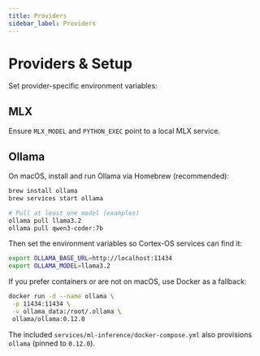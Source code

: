 ```yaml
---
title: Providers
sidebar_label: Providers
---
```


# Providers & Setup

Set provider-specific environment variables:

## MLX

Ensure `MLX_MODEL` and `PYTHON_EXEC` point to a local MLX service.

## Ollama

On macOS, install and run Ollama via Homebrew (recommended):

```bash
brew install ollama
brew services start ollama

# Pull at least one model (examples)
ollama pull llama3.2
ollama pull qwen3-coder:7b
```

Then set the environment variables so Cortex-OS services can find it:

```bash
export OLLAMA_BASE_URL=http://localhost:11434
export OLLAMA_MODEL=llama3.2
```

If you prefer containers or are not on macOS, use Docker as a fallback:

```bash
docker run -d --name ollama \
 -p 11434:11434 \
 -v ollama_data:/root/.ollama \
 ollama/ollama:0.12.0
```

The included `services/ml-inference/docker-compose.yml` also provisions `ollama` (pinned to `0.12.0`).
